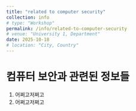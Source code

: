 ```yaml
---
title: "related to computer security"
collection: info
# type: "Workshop"
permalink: /info/related-to-computer-security
# venue: "University 1, Department"
date: 2025-10-18
# location: "City, Country"
---
```


컴퓨터 보안과 관련된 정보들
==

1. 어쩌고저쩌고
2. 어쩌고저쩌고
   
